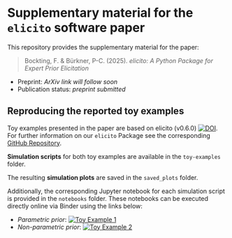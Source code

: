 # Supplementary material for the `elicito` software paper
This repository provides the supplementary material for the paper: 
> Bockting, F. & Bürkner, P-C. (2025). *elicito: A Python Package for Expert 
> Prior Elicitation*

+ Preprint: *ArXiv link will follow soon*
+ Publication status: *preprint submitted* 

## Reproducing the reported toy examples
Toy examples presented in the paper are based on elicito (v0.6.0)
[![DOI](https://zenodo.org/badge/DOI/10.5281/zenodo.15671710.svg)](https://doi.org/10.5281/zenodo.15671710).
For further information on our `elicito` Package see the corresponding
[GitHub Repository](https://github.com/florence-bockting/elicito).

**Simulation scripts** for both toy examples are available
in the `toy-examples` folder.

The resulting **simulation plots** are saved in the `saved_plots` folder. 

Additionally, the corresponding Jupyter notebook for each simulation script is
provided in the `notebooks` folder. 
These notebooks can be executed directly online via Binder using the links below:

+ *Parametric prior*: [![Toy Example 1](https://mybinder.org/badge_logo.svg)](https://mybinder.org/v2/gh/florence-bockting/elicito-software-paper/HEAD?urlpath=%2Fdoc%2Ftree%2Fnotebooks%2Ftoy-example-1.ipynb)
+ *Non-parametric prior*: [![Toy Example 2](https://mybinder.org/badge_logo.svg)](https://mybinder.org/v2/gh/florence-bockting/elicito-software-paper/HEAD?urlpath=%2Fdoc%2Ftree%2Fnotebooks%2Ftoy-example-2.ipynb)
